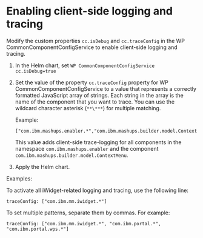 # Enabling client-side logging and tracing

Modify the custom properties `cc.isDebug` and `cc.traceConfig` in the WP CommonComponentConfigService to enable client-side logging and tracing.

1.  In the Helm chart, set `WP CommonComponentConfigService cc.isDebug=true`

2.  Set the value of the property `cc.traceConfig` property for WP CommonComponentConfigService to a value that represents a correctly formatted JavaScript array of strings. Each string in the array is the name of the component that you want to trace. You can use the wildcard character asterisk \(`**\***`\) for multiple matching.

    Example:

    ```
    ["com.ibm.mashups.enabler.*","com.ibm.mashups.builder.model.ContextMenu"]
    ```

    This value adds client-side trace-logging for all components in the namespace `com.ibm.mashups.enabler` and the component `com.ibm.mashups.builder.model.ContextMenu`.

3. Apply the Helm chart.


Examples: 

To activate all iWidget-related logging and tracing, use the following line:

```
traceConfig: ["com.ibm.mm.iwidget.*"]
```

To set multiple patterns, separate them by commas. For example:

```
traceConfig: ["com.ibm.mm.iwidget.*", "com.ibm.portal.*", "com.ibm.portal.wps.*"]
```

